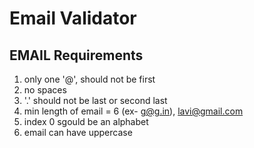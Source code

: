 # Email Validator

## EMAIL Requirements

1) only one '@', should not be first
2) no spaces 
3) '.' should not be last or second last
4) min length of email = 6 (ex- g@g.in), lavi@gmail.com 
5) index 0 sgould be an alphabet 
6) email can have uppercase 
